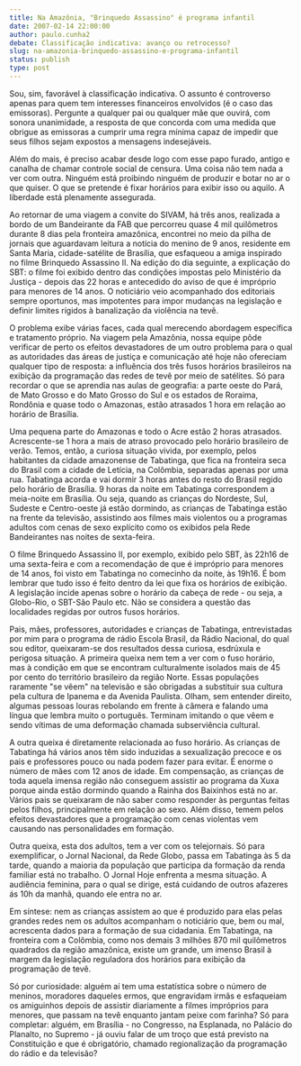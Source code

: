 ```yaml
---
title: Na Amazônia, "Brinquedo Assassino" é programa infantil
date: 2007-02-14 22:00:00
author: paulo.cunha2
debate: Classificação indicativa: avanço ou retrocesso?
slug: na-amazonia-brinquedo-assassino-e-programa-infantil
status: publish 
type: post
---
```


Sou, sim, favorável à classificação indicativa. O assunto é controverso apenas para quem tem interesses financeiros envolvidos (é o caso das emissoras). Pergunte a qualquer pai ou qualquer mãe que ouvirá, com sonora unanimidade, a resposta de que concorda com uma medida que obrigue as emissoras a cumprir uma regra mínima capaz de impedir que seus filhos sejam expostos a mensagens indesejáveis.   

  

 Além do mais, é preciso acabar desde logo com esse papo furado, antigo e canalha de chamar controle social de censura. Uma coisa não tem nada a ver com outra. Ninguém está proibindo ninguém de produzir e botar no ar o que quiser. O que se pretende é fixar horários para exibir isso ou aquilo. A liberdade está plenamente assegurada.  

  

  

 Ao retornar de uma viagem a convite do SIVAM, há três anos, realizada a bordo de um Bandeirante da FAB que percorreu quase 4 mil quilômetros durante 8 dias pela fronteira amazônica, encontrei no meio da pilha de jornais que aguardavam leitura a notícia do menino de 9 anos, residente em Santa Maria, cidade-satélite de Brasília, que esfaqueou a amiga inspirado no filme Brinquedo Assassino II. Na edição do dia seguinte, a explicação do SBT: o filme foi exibido dentro das condições impostas pelo Ministério da Justiça - depois das 22 horas e antecedido do aviso de que é impróprio para menores de 14 anos. O noticiário veio acompanhado dos editoriais sempre oportunos, mas impotentes para impor mudanças na legislação e definir limites rígidos à banalização da violência na tevê.   

  

  

 O problema exibe várias faces, cada qual merecendo abordagem específica e tratamento próprio. Na viagem pela Amazônia, nossa equipe pôde verificar de perto os efeitos devastadores de um outro problema para o qual as autoridades das áreas de justiça e comunicação até hoje não ofereciam qualquer tipo de resposta: a influência dos três fusos horários brasileiros na exibição da programação das redes de tevê por meio de satélites. Só para recordar o que se aprendia nas aulas de geografia: a parte oeste do Pará, de Mato Grosso e do Mato Grosso do Sul e os estados de Roraima, Rondônia e quase todo o Amazonas, estão atrasados 1 hora em relação ao horário de Brasília.   

  

  

 Uma pequena parte do Amazonas e todo o Acre estão 2 horas atrasados. Acrescente-se 1 hora a mais de atraso provocado pelo horário brasileiro de verão. Temos, então, a curiosa situação vivida, por exemplo, pelos habitantes da cidade amazonense de Tabatinga, que fica na fronteira seca do Brasil com a cidade de Letícia, na Colômbia, separadas apenas por uma rua. Tabatinga acorda e vai dormir 3 horas antes do resto do Brasil regido pelo horário de Brasília. 9 horas da noite em Tabatinga correspondem a meia-noite em Brasília. Ou seja, quando as crianças do Nordeste, Sul, Sudeste e Centro-oeste já estão dormindo, as crianças de Tabatinga estão na frente da televisão, assistindo aos filmes mais violentos ou a programas adultos com cenas de sexo explícito como os exibidos pela Rede Bandeirantes nas noites de sexta-feira.   

  

  

 O filme Brinquedo Assassino II, por exemplo, exibido pelo SBT, às 22h16 de uma sexta-feira e com a recomendação de que é impróprio para menores de 14 anos, foi visto em Tabatinga no comecinho da noite, às 19h16. É bom lembrar que tudo isso é feito dentro da lei que fixa os horários de exibição. A legislação incide apenas sobre o horário da cabeça de rede - ou seja, a Globo-Rio, o SBT-São Paulo etc. Não se considera a questão das localidades regidas por outros fusos horários.   

  

  

 Pais, mães, professores, autoridades e crianças de Tabatinga, entrevistadas por mim para o programa de rádio Escola Brasil, da Rádio Nacional, do qual sou editor, queixaram-se dos resultados dessa curiosa, esdrúxula e perigosa situação. A primeira queixa nem tem a ver com o fuso horário, mas à condição em que se encontram culturalmente isolados mais de 45 por cento do território brasileiro da região Norte. Essas populações raramente "se vêem" na televisão e são obrigadas a substituir sua cultura pela cultura de Ipanema e da Avenida Paulista. Olham, sem entender direito, algumas pessoas louras rebolando em frente à câmera e falando uma língua que lembra muito o português. Terminam imitando o que vêem e sendo vítimas de uma deformação chamada subserviência cultural.   

  

  

 A outra queixa é diretamente relacionada ao fuso horário. As crianças de Tabatinga há vários anos têm sido induzidas a sexualização precoce e os pais e professores pouco ou nada podem fazer para evitar. É enorme o número de mães com 12 anos de idade. Em compensação, as crianças de toda aquela imensa região não conseguem assistir ao programa da Xuxa porque ainda estão dormindo quando a Rainha dos Baixinhos está no ar. Vários pais se queixaram de não saber como responder às perguntas feitas pelos filhos, principalmente em relação ao sexo. Além disso, temem pelos efeitos devastadores que a programação com cenas violentas vem causando nas personalidades em formação.   

  

  

 Outra queixa, esta dos adultos, tem a ver com os telejornais. Só para exemplificar, o Jornal Nacional, da Rede Globo, passa em Tabatinga às 5 da tarde, quando a maioria da população que participa da formação da renda familiar está no trabalho. O Jornal Hoje enfrenta a mesma situação. A audiência feminina, para o qual se dirige, está cuidando de outros afazeres ás 10h da manhã, quando ele entra no ar.   

  

  

 Em síntese: nem as crianças assistem ao que é produzido para elas pelas grandes redes nem os adultos acompanham o noticiário que, bem ou mal, acrescenta dados para a formação de sua cidadania. Em Tabatinga, na fronteira com a Colômbia, como nos demais 3 milhões 870 mil quilômetros quadrados da região amazônica, existe um grande, um imenso Brasil à margem da legislação reguladora dos horários para exibição da programação de tevê.   

  

  

 Só por curiosidade: alguém aí tem uma estatística sobre o número de meninos, moradores daqueles ermos, que engravidam irmãs e esfaqueiam os amiguinhos depois de assistir diariamente a filmes impróprios para menores, que passam na tevê enquanto jantam peixe com farinha? Só para completar: alguém, em Brasília - no Congresso, na Esplanada, no Palácio do Planalto, no Supremo - já ouviu falar de um troço que está previsto na Constituição e que é obrigatório, chamado regionalização da programação do rádio e da televisão?

